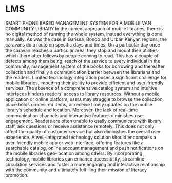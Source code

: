 # LMS
SMART PHONE BASED MANAGEMENT SYSTEM FOR A MOBILE VAN COMMUNITY LIBRARY
In the current approach of mobile libraries, there is no digital method of running the whole system, instead everything is done manually. As was the case in Garissa, Bondo and Urban Kenyan regions, the caravans do a route on specific days and times. On a particular day once the caravan reaches a particular area, they stop and mount their utilities which there after follows by people coming to read. This has a couple of defects among them being, reach of the service to every individual in the community, management system of the books for borrowing and thereafter collection and finally a communication barrier between the librarians and the readers.
Limited technology integration poses a significant challenge for mobile libraries, impeding their ability to provide efficient and user-friendly services. The absence of a comprehensive catalog system and intuitive interfaces hinders readers’ access to library resources. Without a mobile application or online platform, users may struggle to browse the collection, place holds on desired items, or receive timely updates on the mobile library’s schedule and location.
Moreover, the lack of real-time communication channels and interactive features diminishes user engagement. Readers are often unable to easily communicate with library staff, ask questions or receive assistance remotely. This does not only affect the quality of customer service but also diminishes the overall user experience.
A well-integrated technology solution should encompass a user-friendly mobile app or web interface, offering features like a searchable catalog, online account management and push notifications on the mobile libraries geo-location among others. By incorporating technology, mobile libraries can enhance accessibility, streamline circulation services and foster a more engaging and interactive relationship with the community and ultimately fulfilling their mission of literacy promotion.  

